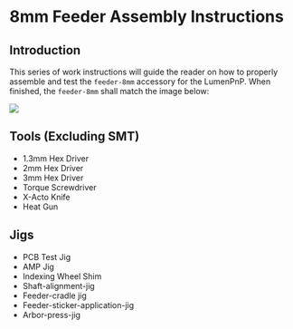 # 8mm Feeder Assembly Instructions

## Introduction
This series of work instructions will guide the reader on how to properly assemble and test the `feeder-8mm`  accessory for the LumenPnP. When finished, the `feeder-8mm` shall match the image below:

![](oqc/img/sticker-6.webp)

## Tools (Excluding SMT)
* 1.3mm Hex Driver
* 2mm Hex Driver
* 3mm Hex Driver
* Torque Screwdriver 
* X-Acto Knife
* Heat Gun

## Jigs
* PCB Test Jig
* AMP Jig
* Indexing Wheel Shim
* Shaft-alignment-jig
* Feeder-cradle jig
* Feeder-sticker-application-jig
* Arbor-press-jig

